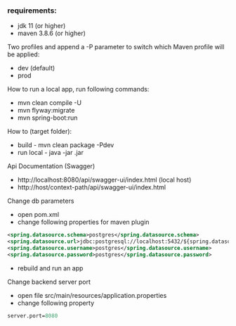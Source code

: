 ### requirements:

+ jdk 11 (or higher)
+ maven 3.8.6 (or higher)

Two profiles and append a -P parameter to switch which Maven profile will be applied:
* dev (default)
* prod

How to run a local app, run following commands:

* mvn clean compile -U
* mvn flyway:migrate
* mvn spring-boot:run

How to (target folder):

* build - mvn clean package -Pdev
* run local - java -jar <jarname>.jar

Api Documentation (Swagger)

* http://localhost:8080/api/swagger-ui/index.html (local host)
* http://host/context-path/api/swagger-ui/index.html

Change db parameters

* open pom.xml
* change following properties for maven plugin

```xml
<spring.datasource.schema>postgres</spring.datasource.schema>
<spring.datasource.url>jdbc:postgresql://localhost:5432/${spring.datasource.schema}</spring.datasource.url>
<spring.datasource.username>postgres</spring.datasource.username>
<spring.datasource.password>postgres</spring.datasource.password>
```

* rebuild and run an app


Change backend server port

* open file src/main/resources/application.properties
* change following property

```clojure
server.port=8080
```
